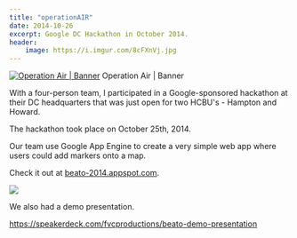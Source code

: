 ```yaml
---
title: "operationAIR"
date: 2014-10-26
excerpt: Google DC Hackathon in October 2014.
header:
    image: https://i.imgur.com/8cFXnVj.jpg
---
```


[![Operation Air |
Banner](https://fvcproductions.files.wordpress.com/2014/10/hedaer-0011.jpg)](https://fvcproductions.files.wordpress.com/2014/10/hedaer-0011.jpg)
Operation Air | Banner

With a four-person team, I participated in a Google-sponsored hackathon
at their DC headquarters that was just open for two HCBU's - Hampton and
Howard.

The hackathon took place on October 25th, 2014.

Our team use Google App Engine to create a very simple web app where
users could add markers onto a map.

Check it out at
[beato-2014.appspot.com](https://beato-2014.appspot.com/).

[![](https://mir-s3-cdn-cf.behance.net/project_modules/max_1200/5839b420810715.562f17e65a860.png)](https://mir-s3-cdn-cf.behance.net/project_modules/max_1200/5839b420810715.562f17e65a860.png)

We also had a demo presentation.

https://speakerdeck.com/fvcproductions/beato-demo-presentation
